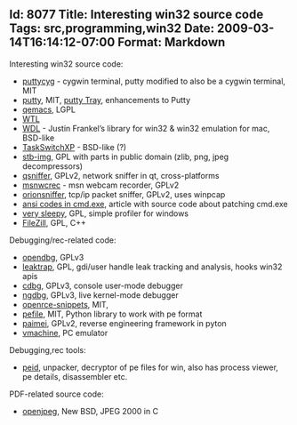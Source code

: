 Id: 8077
Title: Interesting win32 source code
Tags: src,programming,win32
Date: 2009-03-14T16:14:12-07:00
Format: Markdown
--------------
Interesting win32 source code:

-   [puttycyg](http://code.google.com/p/puttycyg/) - cygwin terminal,
    putty modified to also be a cygwin terminal, MIT
-   [putty](http://www.chiark.greenend.org.uk/~sgtatham/putty/), MIT,
    [putty Tray](http://www.xs4all.nl/~whaa/putty/), enhancements to
    Putty
-   [qemacs](http://fabrice.bellard.free.fr/qemacs/), LGPL
-   [WTL](http://wtl.sourceforge.net/)
-   [WDL](http://www.cockos.com/wdl/) - Justin Frankel’s library for
    win32 & win32 emulation for mac, BSD-like
-   [TaskSwitchXP](http://www.ntwind.com/software/taskswitchxp/download.html) -
    BSD-like (?)
-   [stb-img](http://code.google.com/p/stb-imv/), GPL with parts in
    public domain (zlib, png, jpeg decompressors)
-   [qsniffer](http://code.google.com/p/qsniffer/), GPLv2, network
    sniffer in qt, cross-platforms
-   [msnwcrec](http://code.google.com/p/msnwcrec/) - msn webcam
    recorder, GPLv2
-   [orionsniffer](http://code.google.com/p/orionsniffer/), tcp/ip
    packet sniffer, GPLv2, uses winpcap
-   [ansi codes in cmd.exe](http://gynvael.coldwind.pl/?id=130&lang=en),
    article with source code about patching cmd.exe
-   [very sleepy](http://www.codersnotes.com/sleepy/), GPL, simple
    profiler for windows
-   [FileZill](http://filezilla-project.org/), GPL, C++

Debugging/rec-related code:

-   [opendbg](http://code.google.com/p/opendbg/), GPLv3
-   [leaktrap](http://code.google.com/p/leaktrap/), GPL, gdi/user handle
    leak tracking and analysis, hooks win32 apis
-   [cdbg](http://code.google.com/p/cdbg/), GPLv3, console user-mode
    debugger
-   [ngdbg](http://code.google.com/p/ngdbg/), GPLv3, live kernel-mode
    debugger
-   [openrce-snippets](http://code.google.com/p/openrce-snippets/), MIT,
-   [pefile](http://code.google.com/p/pefile/), MIT, Python library to
    work with pe format
-   [paimei](http://code.google.com/p/paimei/), GPLv2, reverse
    engineering framework in pyton
-   [vmachine](http://www.paulsprojects.net/vmachine/vmachine.html), PC
    emulator

Debugging,rec tools:

-   [peid](http://www.peid.info/), unpacker, decryptor of pe files for
    win, also has process viewer, pe details, disassembler etc.

PDF-related source code:

-   [openjpeg](http://code.google.com/p/openjpeg/), New BSD, JPEG 2000
    in C

